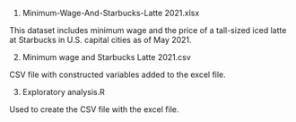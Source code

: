 1) Minimum-Wage-And-Starbucks-Latte 2021.xlsx

This dataset includes minimum wage and the price of a tall-sized iced latte at Starbucks in U.S. capital cities as of May 2021.

2) Minimum wage and Starbucks Latte 2021.csv

CSV file with constructed variables added to the excel file. 

3) Exploratory analysis.R

Used to create the CSV file with the excel file.
